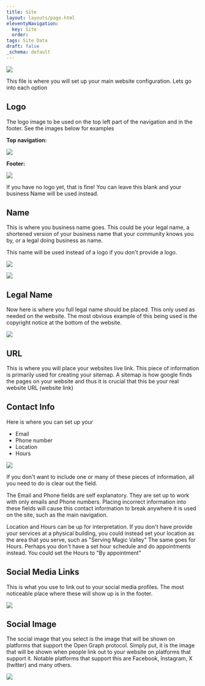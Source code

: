 ```yaml
---
title: Site
layout: layouts/page.html
eleventyNavigation:
  key: Site
  order:
tags: Site Data
draft: false
_schema: default
---
```

![](/assets/images/uploads/image-40.png)

This file is where you will set up your main website configuration. Lets go into each option

## Logo

The logo image to be used on the top left part of the navigation and in the footer. See the images below for examples

**Top navigation:**

![](/assets/images/uploads/image-41.png)

**Footer:**

![](/assets/images/uploads/image-42.png)

If you have no logo yet, that is fine! You can leave this blank and your business Name will be used instead.

## Name

This is where you business name goes. This could be your legal name, a shortened version of your business name that your community knows you by, or a legal doing business as name.

This name will be used instead of a logo if you don't provide a logo.

![](/assets/images/uploads/image-44.png)

![](/assets/images/uploads/image-46.png)

## Legal Name

Now here is where you full legal name should be placed. This only used as needed on the website. The most obvious example of this being used is the copyright notice at the bottom of the website.

![](/assets/images/uploads/image-48.png)

## URL

This is where you will place your websites live link. This piece of information is primarily used for creating your sitemap. A sitemap is how google finds the pages on your website and thus it is crucial that this be your real website URL (website link)

## Contact Info

Here is where you can set up your

* Email
* Phone number
* Location
* Hours

![](/assets/images/uploads/image-50.png)

If you don't want to include one or many of these pieces of information, all you need to do is clear out the field.

The Email and Phone fields are self explanatory. They are set up to work with only emails and Phone numbers. Placing incorrect information into these fields will cause this contact information to break anywhere it is used on the site, such as the main navigation.

Location and Hours can be up for interpretation. If you don't have provide your services at a physical building, you could instead set your location as the area that you serve, such as "Serving Magic Valley" The same goes for Hours. Perhaps you don't have a set hour schedule and do appointments instead. You could set the Hours to "By appointment"

## Social Media Links

This is what you use to link out to your social media profiles. The most noticeable place where these will show up is in the footer.

![](/assets/images/uploads/image-51.png)

## Social Image

The social image that you select is the image that will be shown on platforms that support the Open Graph protocol. Simply put, it is the image that will be shown when people link out to your website on platforms that support it. Notable platforms that support this are Facebook, Instagram, X (twitter) and many others.

![](/assets/images/uploads/image-52.png)

&nbsp;